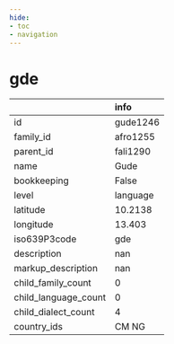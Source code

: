 ```yaml
---
hide:
- toc
- navigation
---
```

# gde
|                      | info     |
|:---------------------|:---------|
| id                   | gude1246 |
| family_id            | afro1255 |
| parent_id            | fali1290 |
| name                 | Gude     |
| bookkeeping          | False    |
| level                | language |
| latitude             | 10.2138  |
| longitude            | 13.403   |
| iso639P3code         | gde      |
| description          | nan      |
| markup_description   | nan      |
| child_family_count   | 0        |
| child_language_count | 0        |
| child_dialect_count  | 4        |
| country_ids          | CM NG    |